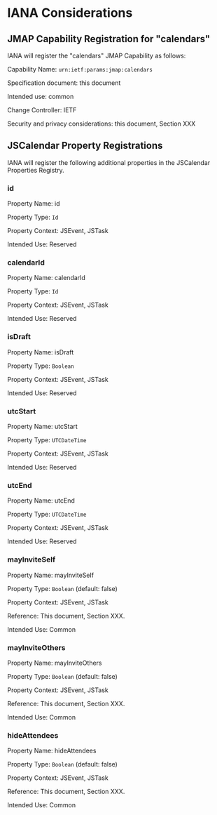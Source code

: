 # IANA Considerations

## JMAP Capability Registration for "calendars"

IANA will register the "calendars" JMAP Capability as follows:

Capability Name: `urn:ietf:params:jmap:calendars`

Specification document: this document

Intended use: common

Change Controller: IETF

Security and privacy considerations: this document, Section XXX

## JSCalendar Property Registrations

IANA will register the following additional properties in the JSCalendar Properties Registry.

### id

Property Name: id

Property Type: `Id`

Property Context: JSEvent, JSTask

Intended Use: Reserved

### calendarId

Property Name: calendarId

Property Type: `Id`

Property Context: JSEvent, JSTask

Intended Use: Reserved

### isDraft

Property Name: isDraft

Property Type: `Boolean`

Property Context: JSEvent, JSTask

Intended Use: Reserved

### utcStart

Property Name: utcStart

Property Type: `UTCDateTime`

Property Context: JSEvent, JSTask

Intended Use: Reserved

### utcEnd

Property Name: utcEnd

Property Type: `UTCDateTime`

Property Context: JSEvent, JSTask

Intended Use: Reserved

### mayInviteSelf

Property Name: mayInviteSelf

Property Type: `Boolean` (default: false)

Property Context: JSEvent, JSTask

Reference: This document, Section XXX.

Intended Use: Common

### mayInviteOthers

Property Name: mayInviteOthers

Property Type: `Boolean` (default: false)

Property Context: JSEvent, JSTask

Reference: This document, Section XXX.

Intended Use: Common

### hideAttendees

Property Name: hideAttendees

Property Type: `Boolean` (default: false)

Property Context: JSEvent, JSTask

Reference: This document, Section XXX.

Intended Use: Common
